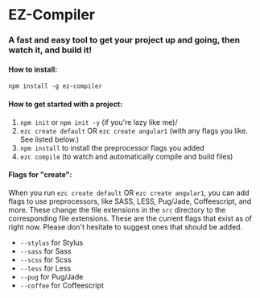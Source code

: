 # EZ-Compiler

### A fast and easy tool to get your project up and going, then watch it, and build it!

#### How to install:
`npm install -g ez-compiler`

#### How to get started with a project:
1. `npm init` or `npm init -y` (if you're lazy like me)/
2. `ezc create default` OR `ezc create angular1` (with any flags you like. See listed below.)
3. `npm install` to install the preprocessor flags you added
4. `ezc compile` (to watch and automatically compile and build files)

#### Flags for "create":
When you run `ezc create default` OR `ezc create angular1`, you can add flags to use preprocessors, like SASS, LESS, Pug/Jade, Coffeescript, and more. These change the file extensions in the `src` directory to the corresponding file extensions. These are the current flags that exist as of right now. Please don't hesitate to suggest ones that should be added.

- `--stylus` for Stylus
- `--sass` for Sass
- `--scss` for Scss
- `--less` for Less
- `--pug` for Pug/Jade
- `--coffee` for Coffeescript
